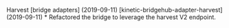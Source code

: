 Harvest \[bridge adapters\] (2019-09-11)
  \[kinetic-bridgehub-adapter-harvest\] (2019-09-11)
    * Refactored the bridge to leverage the harvest V2 endpoint.



